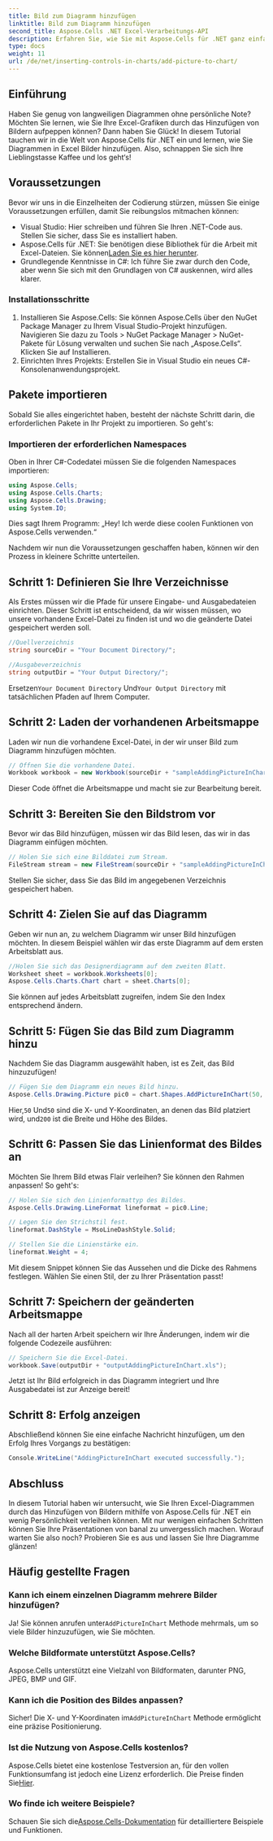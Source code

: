```yaml
---
title: Bild zum Diagramm hinzufügen
linktitle: Bild zum Diagramm hinzufügen
second_title: Aspose.Cells .NET Excel-Verarbeitungs-API
description: Erfahren Sie, wie Sie mit Aspose.Cells für .NET ganz einfach Bilder zu Excel-Diagrammen hinzufügen. Verbessern Sie Ihre Diagramme und Präsentationen in nur wenigen einfachen Schritten.
type: docs
weight: 11
url: /de/net/inserting-controls-in-charts/add-picture-to-chart/
---
```

## Einführung

Haben Sie genug von langweiligen Diagrammen ohne persönliche Note? Möchten Sie lernen, wie Sie Ihre Excel-Grafiken durch das Hinzufügen von Bildern aufpeppen können? Dann haben Sie Glück! In diesem Tutorial tauchen wir in die Welt von Aspose.Cells für .NET ein und lernen, wie Sie Diagrammen in Excel Bilder hinzufügen. Also, schnappen Sie sich Ihre Lieblingstasse Kaffee und los geht‘s!

## Voraussetzungen

Bevor wir uns in die Einzelheiten der Codierung stürzen, müssen Sie einige Voraussetzungen erfüllen, damit Sie reibungslos mitmachen können:

- Visual Studio: Hier schreiben und führen Sie Ihren .NET-Code aus. Stellen Sie sicher, dass Sie es installiert haben.
- Aspose.Cells für .NET: Sie benötigen diese Bibliothek für die Arbeit mit Excel-Dateien. Sie können[Laden Sie es hier herunter](https://releases.aspose.com/cells/net/).
- Grundlegende Kenntnisse in C#: Ich führe Sie zwar durch den Code, aber wenn Sie sich mit den Grundlagen von C# auskennen, wird alles klarer.

### Installationsschritte

1. Installieren Sie Aspose.Cells: Sie können Aspose.Cells über den NuGet Package Manager zu Ihrem Visual Studio-Projekt hinzufügen. Navigieren Sie dazu zu Tools > NuGet Package Manager > NuGet-Pakete für Lösung verwalten und suchen Sie nach „Aspose.Cells“. Klicken Sie auf Installieren.
2. Einrichten Ihres Projekts: Erstellen Sie in Visual Studio ein neues C#-Konsolenanwendungsprojekt.

## Pakete importieren

Sobald Sie alles eingerichtet haben, besteht der nächste Schritt darin, die erforderlichen Pakete in Ihr Projekt zu importieren. So geht's:

### Importieren der erforderlichen Namespaces

Oben in Ihrer C#-Codedatei müssen Sie die folgenden Namespaces importieren:

```csharp
using Aspose.Cells;
using Aspose.Cells.Charts;
using Aspose.Cells.Drawing;
using System.IO;
```

Dies sagt Ihrem Programm: „Hey! Ich werde diese coolen Funktionen von Aspose.Cells verwenden.“

Nachdem wir nun die Voraussetzungen geschaffen haben, können wir den Prozess in kleinere Schritte unterteilen. 

## Schritt 1: Definieren Sie Ihre Verzeichnisse

Als Erstes müssen wir die Pfade für unsere Eingabe- und Ausgabedateien einrichten. Dieser Schritt ist entscheidend, da wir wissen müssen, wo unsere vorhandene Excel-Datei zu finden ist und wo die geänderte Datei gespeichert werden soll.

```csharp
//Quellverzeichnis
string sourceDir = "Your Document Directory/";

//Ausgabeverzeichnis
string outputDir = "Your Output Directory/";
```

 Ersetzen`Your Document Directory` Und`Your Output Directory` mit tatsächlichen Pfaden auf Ihrem Computer. 

## Schritt 2: Laden der vorhandenen Arbeitsmappe

Laden wir nun die vorhandene Excel-Datei, in der wir unser Bild zum Diagramm hinzufügen möchten.

```csharp
// Öffnen Sie die vorhandene Datei.
Workbook workbook = new Workbook(sourceDir + "sampleAddingPictureInChart.xls");
```

Dieser Code öffnet die Arbeitsmappe und macht sie zur Bearbeitung bereit.

## Schritt 3: Bereiten Sie den Bildstrom vor

Bevor wir das Bild hinzufügen, müssen wir das Bild lesen, das wir in das Diagramm einfügen möchten. 

```csharp
// Holen Sie sich eine Bilddatei zum Stream.
FileStream stream = new FileStream(sourceDir + "sampleAddingPictureInChart.png", FileMode.Open, FileAccess.Read);
```

Stellen Sie sicher, dass Sie das Bild im angegebenen Verzeichnis gespeichert haben.

## Schritt 4: Zielen Sie auf das Diagramm

Geben wir nun an, zu welchem Diagramm wir unser Bild hinzufügen möchten. In diesem Beispiel wählen wir das erste Diagramm auf dem ersten Arbeitsblatt aus.

```csharp
//Holen Sie sich das Designerdiagramm auf dem zweiten Blatt.
Worksheet sheet = workbook.Worksheets[0];
Aspose.Cells.Charts.Chart chart = sheet.Charts[0];
```

Sie können auf jedes Arbeitsblatt zugreifen, indem Sie den Index entsprechend ändern.

## Schritt 5: Fügen Sie das Bild zum Diagramm hinzu

Nachdem Sie das Diagramm ausgewählt haben, ist es Zeit, das Bild hinzuzufügen! 

```csharp
// Fügen Sie dem Diagramm ein neues Bild hinzu.
Aspose.Cells.Drawing.Picture pic0 = chart.Shapes.AddPictureInChart(50, 50, stream, 200, 200);
```

 Hier,`50` Und`50` sind die X- und Y-Koordinaten, an denen das Bild platziert wird, und`200` ist die Breite und Höhe des Bildes.

## Schritt 6: Passen Sie das Linienformat des Bildes an

Möchten Sie Ihrem Bild etwas Flair verleihen? Sie können den Rahmen anpassen! So geht's:

```csharp
// Holen Sie sich den Linienformattyp des Bildes.
Aspose.Cells.Drawing.LineFormat lineformat = pic0.Line; 

// Legen Sie den Strichstil fest.
lineformat.DashStyle = MsoLineDashStyle.Solid;

// Stellen Sie die Linienstärke ein.
lineformat.Weight = 4;    
```

Mit diesem Snippet können Sie das Aussehen und die Dicke des Rahmens festlegen. Wählen Sie einen Stil, der zu Ihrer Präsentation passt!

## Schritt 7: Speichern der geänderten Arbeitsmappe

Nach all der harten Arbeit speichern wir Ihre Änderungen, indem wir die folgende Codezeile ausführen:

```csharp
// Speichern Sie die Excel-Datei.
workbook.Save(outputDir + "outputAddingPictureInChart.xls");
```

Jetzt ist Ihr Bild erfolgreich in das Diagramm integriert und Ihre Ausgabedatei ist zur Anzeige bereit!

## Schritt 8: Erfolg anzeigen

Abschließend können Sie eine einfache Nachricht hinzufügen, um den Erfolg Ihres Vorgangs zu bestätigen:

```csharp
Console.WriteLine("AddingPictureInChart executed successfully.");
```

## Abschluss

In diesem Tutorial haben wir untersucht, wie Sie Ihren Excel-Diagrammen durch das Hinzufügen von Bildern mithilfe von Aspose.Cells für .NET ein wenig Persönlichkeit verleihen können. Mit nur wenigen einfachen Schritten können Sie Ihre Präsentationen von banal zu unvergesslich machen. Worauf warten Sie also noch? Probieren Sie es aus und lassen Sie Ihre Diagramme glänzen!

## Häufig gestellte Fragen

### Kann ich einem einzelnen Diagramm mehrere Bilder hinzufügen?
 Ja! Sie können anrufen unter`AddPictureInChart` Methode mehrmals, um so viele Bilder hinzuzufügen, wie Sie möchten.

### Welche Bildformate unterstützt Aspose.Cells?
Aspose.Cells unterstützt eine Vielzahl von Bildformaten, darunter PNG, JPEG, BMP und GIF.

### Kann ich die Position des Bildes anpassen?
 Sicher! Die X- und Y-Koordinaten im`AddPictureInChart` Methode ermöglicht eine präzise Positionierung.

### Ist die Nutzung von Aspose.Cells kostenlos?
 Aspose.Cells bietet eine kostenlose Testversion an, für den vollen Funktionsumfang ist jedoch eine Lizenz erforderlich. Die Preise finden Sie[Hier](https://purchase.aspose.com/buy).

### Wo finde ich weitere Beispiele?
 Schauen Sie sich die[Aspose.Cells-Dokumentation](https://reference.aspose.com/cells/net/) für detailliertere Beispiele und Funktionen.